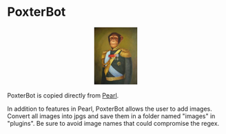 # PoxterBot
<p align="center"><img src="poxter.jpg" width="100"/></p>

PoxterBot is copied directly from [Pearl](https://github.com/defund/pearl).

In addition to features in Pearl, PoxterBot allows the user to add images.
Convert all images into jpgs and save them in a folder named "images" in "plugins".
Be sure to avoid image names that could compromise the regex.
